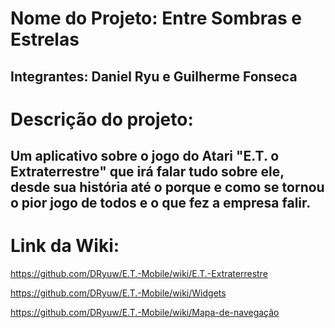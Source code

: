 # Nome do Projeto: Entre Sombras e Estrelas

<h2>Integrantes: Daniel Ryu e Guilherme Fonseca </h2>

# Descrição do projeto:
<h2>Um aplicativo sobre o jogo do Atari "E.T. o Extraterrestre" que irá falar tudo sobre ele, desde sua história até o porque e como se tornou o pior jogo de todos e o que fez a empresa falir.</h2>

# Link da Wiki:

https://github.com/DRyuw/E.T.-Mobile/wiki/E.T.-Extraterrestre

https://github.com/DRyuw/E.T.-Mobile/wiki/Widgets

https://github.com/DRyuw/E.T.-Mobile/wiki/Mapa-de-navegação
